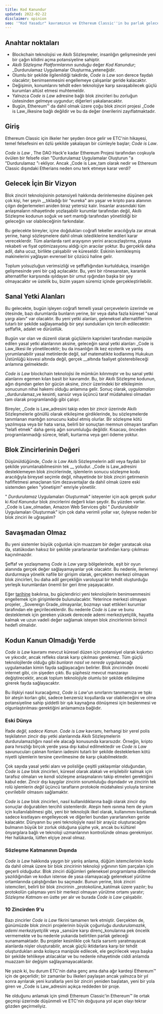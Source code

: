```yaml
---
title: Kod Kanundur
updated: 2022-02-22
disclaimer: opinion
seo: '"Kod Yasadır" kavramının ve Ethereum Classic''in bu parlak geleceğin ortaya çıkmasına izin veren birkaç blok zinciri projesinden biri olduğunun açıklaması.'
---
```


## Anahtar noktaları

- Blockchain teknolojisi ve Akıllı Sözleşmeler, insanlığın gelişmesinde yeni bir çağın kilidini açma potansiyeline sahiptir.
- _Akıllı Sözleşme Platformlarının sunduğu_ değer _Kod Kanundur_; _Durdurulamaz Uygulamalar Oluşturma_yeteneğidir.
- Olumlu bir şekilde ilgilenildiği takdirde, _Code is Law_ son derece faydalı olacaktır; benimsenmesini engellemeye çalışanlar geride kalacaktır.
- Değişimin, konumlarını tehdit eden teknolojiye karşı savaşabilecek güçlü kurumları altüst etmesi muhtemeldir.
- Yalnızca _Code is Law_ adresine bağlı blok zincirleri bu zorluğun üstesinden gelmeye uygundur; diğerleri yakalanacaktır.
- Bugün, Ethereum™ da dahil olmak üzere çoğu blok zinciri projesi _Code is Law_ilkesine bağlı değildir ve bu da değer önerilerini zayıflatmaktadır.

## Giriş

Ethereum Classic için ilkeler her şeyden önce gelir ve ETC'nin hikayesi, temel felsefesini en özlü şekilde yakalayan bir cümleyle başlar; _Code is Law_.

_Code is Law_ , The DAO Hack'e kadar Ethereum Projesi tarafından coşkuyla övülen bir felsefe olan "Durdurulamaz Uygulamalar Oluşturun "a "Durdurulamaz "ı ekliyor. Ancak _Code is Law_tam olarak nedir ve Ethereum Classic dışındaki Etherians neden onu terk etmeye karar verdi?

## Gelecek İçin Bir Vizyon

Blok zinciri teknolojisinin potansiyeli hakkında derinlemesine düşünen pek çok kişi, her şeyin __tıkladığı bir "eureka" anı yaşar ve kripto para alanının çılgın değerlemeleri aniden biraz yetersiz kalır. İnsanlar arasındaki tüm anlaşmaların nihayetinde yozlaşabilir kurumlar tarafından değil, Akıllı Sözleşme kodunun soğuk ve sert mantığı tarafından yönetildiği bir geleceğin var olabileceğinin farkındalar.

Bu gelecekte bireyler, içine doğdukları coğrafi tekeller aracılığıyla zar atmak yerine, hangi sözleşmelere dahil olmak istediklerine kendileri karar vereceklerdir. Tüm alanlarda rant arayışının yerini aracısızlaştırma, piyasa rekabeti ve fiyat optimizasyonu aldığı için aracılar yoktur. Bu gerçeklik daha adil, daha ucuz, birlikte çalışabilir ve küreseldir. Eskinin kemikleşmiş makinelerini yağlayan evrensel bir çözücü haline gelir.

Toplum yolsuzluğun verimsizliği ve şeffaflığından kurtuldukça, insanlığın gelişmesinde yeni bir çağ açılacaktır. Bu, yeni bir rönesanstan, karanlık alternatifler karşısında ışıldayan bir umut ışığından başka bir şey olmayacaktır ve üstelik bu, bizim yaşam süremiz içinde gerçekleştirilebilir.

## Sanal Yetki Alanları

Bu gelecekte, bugün işleyen coğrafi temelli yasal çerçevelerin üzerinde ve ötesinde, bazı durumlarda bunların yerine, bir veya daha fazla küresel "sanal yargı alanı" var olacaktır. Bu yeni yetki alanları, geleneksel alternatiflerinin tutarlı bir şekilde sağlayamadığı bir şeyi sundukları için tercih edilecektir: şeffaflık, adalet ve dürüstlük.

Bugün var olan ve düzenli olarak güçlülerin kaprisleri tarafından manipüle edilen yasal yetki alanlarının aksine, geleceğin sanal yetki alanları _Code is Law_ilkesi ile yönetilecektir; bu da insanlığın ilk kez ezoterik ve yanlış yorumlanabilir yasal metinlerde değil, saf matematikte kodlanmış Hukukun Üstünlüğü kisvesi altında değil, gerçek __altında faaliyet gösterebileceği anlamına gelmektedir.

_Code is Law_ blockchain teknolojisi ile mümkün kılınmıştır ve bu sanal yetki alanlarını egemen kılan basit bir kavramdır. Bu, bir Akıllı Sözleşme kodunun, ağın dışından gelen bir gücün aksine, zincir üzerindeki bir etkileşimin sonucunun nihai hakemi olduğu anlamına gelir. Sonuç olarak, _uygulamaları_ _durdurulamaz_ve kesinti, sansür veya üçüncü taraf müdahalesi olmadan tam olarak programlandığı gibi çalışır.

Bireyler, _Code is Law_adresini takip eden bir zincir üzerinde Akıllı Sözleşmelerle gönüllü olarak etkileşime girdiklerinde, bu sözleşmelerde tanımlanan mantığın sonucunu kabul etmiş olurlar. Bir sözleşme kötü yazılmışsa veya bir hata varsa, belirli bir sonuçtan memnun olmayan tarafları "telafi etmek" daha geniş ağın sorumluluğu değildir. Kısacası, önceden programlanmadığı sürece, telafi, kurtarma veya geri ödeme yoktur.

## Blok Zincirlerinin Değeri

Düşünüldüğünde, _Code is Law_ Akıllı Sözleşmelerin adil veya faydalı bir şekilde yorumlanabilmesinin tek __ yoludur. _Code is Law_adresini desteklemeyen blok zincirlerinde, işlemlerin sonucu sözleşme kodu aracılığıyla bireysel seçimle değil, nihayetinde bir blok zinciri getirmenin hafifletmesi amaçlanan tüm dezavantajlar da dahil olmak üzere eski sistemden gelen "yönetişim" emriyle yönetilir.

" _Durdurulamaz_ Uygulamaları Oluşturmak" isteyenler için açık gerçek şudur ki _Kod Kanundur_ blok zincirlerini değerli kılan şeydir. Bu yüzden varlar. _Code is Law_olmadan, Amazon Web Services gibi " _Durdurulabilir_ Uygulamaları Oluşturmak" için çok daha verimli yollar var, öyleyse neden bir blok zinciri ile uğraşalım?

## Savaşmadan Olmaz

Bu yeni sistemler büyük çoğunluk için muazzam bir değer yaratacak olsa da, statükodan haksız bir şekilde yararlananlar tarafından karşı çıkılması kaçınılmazdır.

Şeffaf ve yozlaşmamış _Code is Law_ yargı bölgelerinde, eşit bir oyun alanında gerçek değer sağlayamayanlar yok olacaktır. Bu nedenle, ilerlemeyi durdurmaya yönelik nafile bir girişim olarak, gerçekten merkezi olmayan blok zincirleri, bu daha adil gerçekliğin varoluşsal bir tehdit oluşturduğu yerleşik kurumlardan önemli bir geri itme yaşayacaktır.

Eğer [tarihine](https://www.eff.org/wp/riaa-v-people-five-years-later) bakılırsa, bu güçlendirici yeni teknolojilerin benimsenmesini engellemek için girişimlerde bulunulacaktır. Yeterince merkezi olmayan projeler, _Sovereign Grade_olmayanlar, bozmayı vaat ettikleri kurumlar tarafından ele geçirileceklerdir. Bu nedenle _Code is Law_ ve bunu desteklemek için gereken yüksek derecede ademi merkeziyetçilik, hayatta kalmak ve uzun vadeli değer sağlamak isteyen blok zincirlerinin birincil hedefi olmalıdır.

## Kodun Kanun Olmadığı Yerde

_Code is Law_ kavramı mevcut küresel düzen için potansiyel olarak kışkırtıcı ve yıkıcıdır, ancak refleks olarak karşı çıkılması gerekmez. Tüm güçlü teknolojilerde olduğu gibi _bunların nasıl ve nerede_ uygulanacağı uygulamadan kimin fayda sağlayacağını belirler. Blok zincirinden önceki internet gibi, cin şişeden çıktı. Bu şüphesiz mevcut manzarayı değiştirecektir, ancak toplum teknolojiyle olumlu bir şekilde etkileşime girerek fayda sağlayacaktır.

Bu ilişkiyi nasıl kuracağımız, _Code is Law_'un sınırlarını tanımamıza ve tıpkı bir ateşin korları gibi, sadece benzersiz koşullarda var olabileceğini ve olma potansiyeline sahip şiddetli bir ışık kaynağına dönüşmesi için beslenmesi ve olgunlaştırılması gerektiğini anlamamıza bağlıdır.

### Eski Dünya

İfade _değil, sadece Kanun_. _Code is Law_ kavramı, herhangi bir yerel polis teşkilatının zincir dışı yetki alanlarında Akıllı Sözleşmelerin durdurulamazlığını nasıl ele alacağı konusunda kararsızdır. Örneğin, kripto para hırsızlığı birçok yerde yasa dışı kabul edilmektedir ve _Code is Law_ savunucuları çalınan fonların iadesini tutarlı bir şekilde desteklerken kötü niyetli işlemlerin tersine çevrilmesine de karşı çıkabilmektedir.

Çok sayıda yasal yetki alanı ve polisliğe çeşitli yaklaşımlar olduğundan, *Code is Law* blok zincirleri, küresel olarak alakalı ve erişilebilir kalmak için tarafsız olmaları ve *kendi* sözleşme anlaşmalarını takip etmeleri gerektiğini kabul eder. Zincir dışı kaygılar zincirin sorumluluğu dışındadır ve zincirin tek rolü işlemlerin _değil_ üçüncü tarafların protokole müdahalesi yoluyla tersine çevrilebilir olmasını sağlamaktır.

_Code is Law_ blok zincirleri, nasıl kullanıldıklarına bağlı olarak zincir dışı sonuçlar doğurabilen tercihli sistemlerdir. Ateşin hem ısınma hem de yıkım için kullanılabilmesi gibi, yeni bir teknolojik ilkel olarak, kullanımını kısıtlamak sadece kısıtlayanı engelleyecek ve diğerleri bundan yararlanırken geride kalacaktır. Dünyanın bu yeni teknolojiyle nasıl bir arayüz oluşturacağını bulmanın büyük bir zorluk olduğuna şüphe yok, ancak bu kültürel önyargılara bağlı ve teknoloji uzmanlarının kontrolünde olması gerekmiyor. Her halükarda, lütfen elçiye zeval olmaz.

### Sözleşme Katmanının Dışında

_Code is Law_ hakkında yaygın bir yanlış anlama, düğüm istemcilerinin kodu da dahil olmak üzere bir blok zincirinin teknoloji yığınının tüm parçaları için geçerli olduğudur. Blok zinciri düğümleri geleneksel programlama dillerinde yazıldığından ve kodun istense de yasa olamayacağı geleneksel yürütme ortamlarında çalıştığından bu saçmadır. Bunun yerine, blok zinciri istemcileri, belirli bir blok zincirinin _protokolüne_katılmak üzere yazılır; bu protokolün çalışması yeni bir merkezi olmayan yürütme ortamı yaratır; _Sözleşme Katmanı_ en üstte yer alır ve burada _Code is Law_ çalışabilir.

### 10 Zincirden 9'u

Bazı zincirler _Code is Law_ fikrini tamamen terk etmiştir. Gerçekten de, günümüzde blok zinciri projelerinin büyük çoğunluğu _durdurulamazlık_, _ademi merkeziyetçilik_ veya _sansüre karşı direnç_konularına pek öncelik vermemekte ve bu nedenle yukarıda belirtilen parlak geleceği sunamamaktadır. Bu projeler kesinlikle çok fazla sarsıntı yaratmayacak alanlarda nişler oluşturabilir, ancak güçlü iktidarlara karşı bir tehdit oluşturdukları anda kolayca manipüle edilecek, ele geçirilecek veya başka bir şekilde tehlikeye atılacaklar ve bu nedenle nihayetinde ciddi anlamda muazzam bir değişim sağlayamayacaklardır.

Ne yazık ki, bu durum ETC'nin daha genç ama daha ağır kardeşi Ethereum™ için de geçerlidir; bir zamanlar bu ilkeleri paylaşan ancak yalnızca bir yıl sonra ayrılarak yeni kurallarla yeni bir zinciri yeniden başlatan, yeni bir yola giren ve _Code is Law_adresini açıkça reddeden bir proje.

Ne olduğunu anlamak için şimdi Ethereum Classic'in Ethereum™ ile ortak geçmişi üzerinde düşünmeli ve ETC'nin doğuşuna yol açan olayı tekrar gözden geçirmeliyiz.
